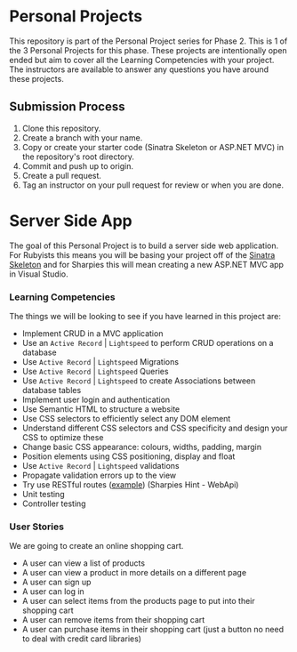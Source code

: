 # Personal Projects

This repository is part of the Personal Project series for Phase 2. This is 1 of the 3 Personal Projects for this phase. These projects are intentionally open ended but aim to cover all the Learning Competencies with your project. The instructors are available to answer any questions you have around these projects.

## Submission Process

1. Clone this repository.
2. Create a branch with your name.
3. Copy or create your starter code (Sinatra Skeleton or ASP.NET MVC) in the repository's root directory.
4. Commit and push up to origin.
5. Create a pull request.
6. Tag an instructor on your pull request for review or when you are done.

# Server Side App

The goal of this Personal Project is to build a server side web application. For Rubyists this means you will be basing your project off of the [Sinatra Skeleton](../../../sinatra-skeleton-mvc-challenge) and for Sharpies this will mean creating a new ASP.NET MVC app in Visual Studio.

### Learning Competencies

The things we will be looking to see if you have learned in this project are:

  - Implement CRUD in a MVC application
  - Use an `Active Record` | `Lightspeed` to perform CRUD operations on a database
  - Use `Active Record` | `Lightspeed` Migrations
  - Use `Active Record` | `Lightspeed` Queries
  - Use `Active Record` | `Lightspeed` to create Associations between database tables
  - Implement user login and authentication
  - Use Semantic HTML to structure a website
  - Use CSS selectors to efficiently select any DOM element
  - Understand different CSS selectors and CSS specificity and design your CSS to optimize these
  - Change basic CSS appearance: colours, widths, padding, margin
  - Position elements using CSS positioning, display and float
  - Use `Active Record` | `Lightspeed` validations
  - Propagate validation errors up to the view
  - Try use RESTful routes ([example](http://guides.rubyonrails.org/routing.html#crud-verbs-and-actions)) (Sharpies Hint - WebApi)
  - Unit testing
  - Controller testing

### User Stories

We are going to create an online shopping cart.

- A user can view a list of products
- A user can view a product in more details on a different page
- A user can sign up
- A user can log in
- A user can select items from the products page to put into their shopping cart
- A user can remove items from their shopping cart
- A user can purchase items in their shopping cart (just a button no need to deal with credit card libraries)
